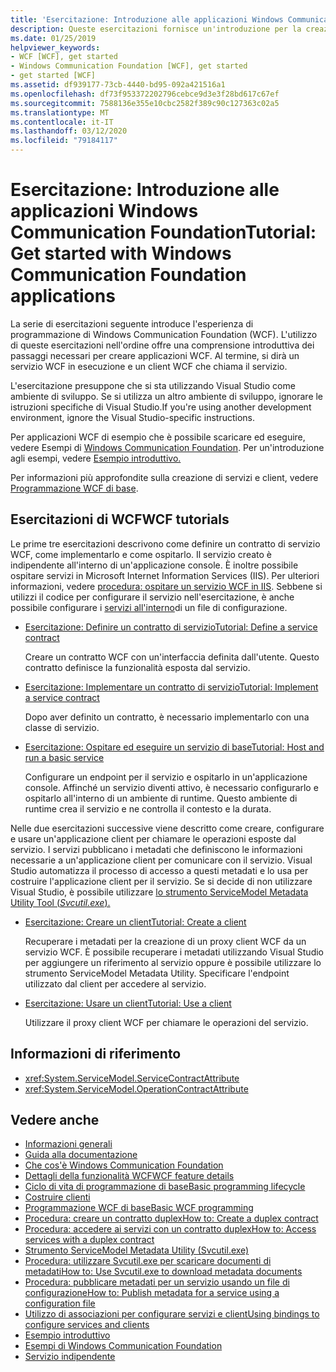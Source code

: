 ```yaml
---
title: 'Esercitazione: Introduzione alle applicazioni Windows Communication FoundationTutorial: Get started with Windows Communication Foundation applications'
description: Queste esercitazioni fornisce un'introduzione per la creazione di applicazioni WCF.
ms.date: 01/25/2019
helpviewer_keywords:
- WCF [WCF], get started
- Windows Communication Foundation [WCF], get started
- get started [WCF]
ms.assetid: df939177-73cb-4440-bd95-092a421516a1
ms.openlocfilehash: df73f953372202796cebce9d3e3f28bd617c67ef
ms.sourcegitcommit: 7588136e355e10cbc2582f389c90c127363c02a5
ms.translationtype: MT
ms.contentlocale: it-IT
ms.lasthandoff: 03/12/2020
ms.locfileid: "79184117"
---
```

# <a name="tutorial-get-started-with-windows-communication-foundation-applications"></a>Esercitazione: Introduzione alle applicazioni Windows Communication FoundationTutorial: Get started with Windows Communication Foundation applications
La serie di esercitazioni seguente introduce l'esperienza di programmazione di Windows Communication Foundation (WCF). L'utilizzo di queste esercitazioni nell'ordine offre una comprensione introduttiva dei passaggi necessari per creare applicazioni WCF. Al termine, si dirà un servizio WCF in esecuzione e un client WCF che chiama il servizio.

L'esercitazione presuppone che si sta utilizzando Visual Studio come ambiente di sviluppo. Se si utilizza un altro ambiente di sviluppo, ignorare le istruzioni specifiche di Visual Studio.If you're using another development environment, ignore the Visual Studio-specific instructions.

Per applicazioni WCF di esempio che è possibile scaricare ed eseguire, vedere Esempi di [Windows Communication Foundation](samples/index.md). Per un'introduzione agli esempi, vedere [Esempio introduttivo.](samples/getting-started-sample.md)

Per informazioni più approfondite sulla creazione di servizi e client, vedere [Programmazione WCF di base](basic-wcf-programming.md).

## <a name="wcf-tutorials"></a>Esercitazioni di WCFWCF tutorials

Le prime tre esercitazioni descrivono come definire un contratto di servizio WCF, come implementarlo e come ospitarlo. Il servizio creato è indipendente all'interno di un'applicazione console. È inoltre possibile ospitare servizi in Microsoft Internet Information Services (IIS). Per ulteriori informazioni, vedere [procedura: ospitare un servizio WCF in IIS](feature-details/how-to-host-a-wcf-service-in-iis.md). Sebbene si utilizzi il codice per configurare il servizio nell'esercitazione, è anche possibile configurare i [servizi all'interno](configuring-services-using-configuration-files.md)di un file di configurazione.

- [Esercitazione: Definire un contratto di servizioTutorial: Define a service contract](how-to-define-a-wcf-service-contract.md)

    Creare un contratto WCF con un'interfaccia definita dall'utente. Questo contratto definisce la funzionalità esposta dal servizio.

- [Esercitazione: Implementare un contratto di servizioTutorial: Implement a service contract](how-to-implement-a-wcf-contract.md)

    Dopo aver definito un contratto, è necessario implementarlo con una classe di servizio.

- [Esercitazione: Ospitare ed eseguire un servizio di baseTutorial: Host and run a basic service](how-to-host-and-run-a-basic-wcf-service.md)

    Configurare un endpoint per il servizio e ospitarlo in un'applicazione console. Affinché un servizio diventi attivo, è necessario configurarlo e ospitarlo all'interno di un ambiente di runtime. Questo ambiente di runtime crea il servizio e ne controlla il contesto e la durata.

Nelle due esercitazioni successive viene descritto come creare, configurare e usare un'applicazione client per chiamare le operazioni esposte dal servizio. I servizi pubblicano i metadati che definiscono le informazioni necessarie a un'applicazione client per comunicare con il servizio. Visual Studio automatizza il processo di accesso a questi metadati e lo usa per costruire l'applicazione client per il servizio. Se si decide di non utilizzare Visual Studio, è possibile utilizzare [lo strumento ServiceModel Metadata Utility Tool (*Svcutil.exe*).](servicemodel-metadata-utility-tool-svcutil-exe.md)

- [Esercitazione: Creare un clientTutorial: Create a client](how-to-create-a-wcf-client.md)

    Recuperare i metadati per la creazione di un proxy client WCF da un servizio WCF. È possibile recuperare i metadati utilizzando Visual Studio per aggiungere un riferimento al servizio oppure è possibile utilizzare lo strumento ServiceModel Metadata Utility. Specificare l'endpoint utilizzato dal client per accedere al servizio.

- [Esercitazione: Usare un clientTutorial: Use a client](how-to-use-a-wcf-client.md)

    Utilizzare il proxy client WCF per chiamare le operazioni del servizio.

## <a name="reference"></a>Informazioni di riferimento

- <xref:System.ServiceModel.ServiceContractAttribute>
- <xref:System.ServiceModel.OperationContractAttribute>

## <a name="see-also"></a>Vedere anche

- [Informazioni generali](conceptual-overview.md)
- [Guida alla documentazione](guide-to-the-documentation.md)
- [Che cos'è Windows Communication Foundation](whats-wcf.md)
- [Dettagli della funzionalità WCFWCF feature details](feature-details/index.md)
- [Ciclo di vita di programmazione di baseBasic programming lifecycle](basic-programming-lifecycle.md)
- [Costruire clienti](building-clients.md)
- [Programmazione WCF di baseBasic WCF programming](basic-wcf-programming.md)
- [Procedura: creare un contratto duplexHow to: Create a duplex contract](feature-details/how-to-create-a-duplex-contract.md)
- [Procedura: accedere ai servizi con un contratto duplexHow to: Access services with a duplex contract](feature-details/how-to-access-services-with-a-duplex-contract.md)
- [Strumento ServiceModel Metadata Utility (Svcutil.exe)](servicemodel-metadata-utility-tool-svcutil-exe.md)
- [Procedura: utilizzare Svcutil.exe per scaricare documenti di metadatiHow to: Use Svcutil.exe to download metadata documents](feature-details/how-to-use-svcutil-exe-to-download-metadata-documents.md)
- [Procedura: pubblicare metadati per un servizio usando un file di configurazioneHow to: Publish metadata for a service using a configuration file](feature-details/how-to-publish-metadata-for-a-service-using-a-configuration-file.md)
- [Utilizzo di associazioni per configurare servizi e clientUsing bindings to configure services and clients](using-bindings-to-configure-services-and-clients.md)
- [Esempio introduttivo](samples/getting-started-sample.md)
- [Esempi di Windows Communication Foundation](samples/index.md)
- [Servizio indipendente](samples/self-host.md)
